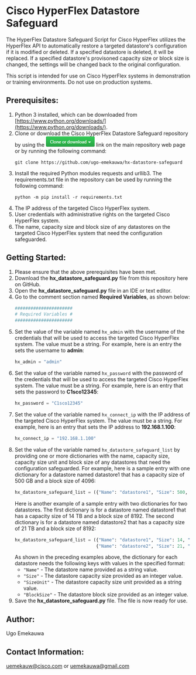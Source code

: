 # Cisco HyperFlex Datastore Safeguard

The HyperFlex Datastore Safeguard Script for Cisco HyperFlex utilizes the HyperFlex API to automatically restore a targeted datastore's configuration if it is modified or deleted. If a specified datastore is deleted, it will be replaced. If a specified datastore's provisoned capacity size or block size is changed, the settings will be changed back to the original configuration.

This script is intended for use on Cisco HyperFlex systems in demonstration or training environments. Do not use on production systems.

## Prerequisites:
1. Python 3 installed, which can be downloaded from [https://www.python.org/downloads/](https://www.python.org/downloads/).
2. Clone or download the Cisco HyperFlex Datastore Safeguard repository by using the ![Gitub Clone or download](./assets/Github_Clone_or_download_link_button.png "Github Clone or download") link on the main repository web page or by running the following command:
    ```
    git clone https://github.com/ugo-emekauwa/hx-datastore-safeguard
    ```
3. Install the required Python modules requests and urllib3. The requirements.txt file in the repository can be used by running the following command:
    ```
    python -m pip install -r requirements.txt
    ```
4. The IP address of the targeted Cisco HyperFlex system.
5. User credentials with administrative rights on the targeted Cisco HyperFlex system.
6. The name, capacity size and block size of any datastores on the targeted Cisco HyperFlex system that need the configuration safeguarded.

## Getting Started:
1. Please ensure that the above prerequisites have been met.
2. Download the **hx_datastore_safeguard.py** file from this repository here on GitHub.
3. Open the **hx_datastore_safeguard.py** file in an IDE or text editor.
4. Go to the comment section named **Required Variables**, as shown below:
    ```python
    ######################
    # Required Variables #
    ######################
    ```
5. Set the value of the variable named `hx_admin` with the username of the credentials that will be used to access the targeted Cisco HyperFlex system. The value must be a string. For example, here is an entry the sets the username to **admin**:
    ```python
    hx_admin = "admin"
    ```
6. Set the value of the variable named `hx_password` with the password of the credentials that will be used to access the targeted Cisco HyperFlex system. The value must be a string. For example, here is an entry that sets the password to **C1sco12345**:
    ```python
    hx_password = "C1sco12345"
    ```
7. Set the value of the variable named `hx_connect_ip` with the IP address of the targeted Cisco HyperFlex system. The value must be a string. For example, here is an entry that sets the IP address to **192.168.1.100**:
    ```python
    hx_connect_ip = "192.168.1.100"
    ```
8. Set the value of the variable named `hx_datastore_safeguard_list` by providing one or more dictionaries with the name, capacity size, capacity size unit and block size of any datastores that need the configuration safeguarded.
    For example, here is a sample entry with one dictionary for a datastore named datastore1 that has a capacity size of 500 GB and a block size of 4096:
    ```python
    hx_datastore_safeguard_list = ({"Name": "datastore1", "Size": 500, "SizeUnit": "GB", "BlockSize": 4096})
    ```
    Here is another example of a sample entry with two dictionaries for two datastores. The first dictionary is for a datastore named datastore1 that has a capacity size of 14 TB and a block size of 8192. The second dictionary is for a datastore named datastore2 that has a capacity size of 21 TB and a block size of 8192: 
    ```python
    hx_datastore_safeguard_list = ({"Name": "datastore1", "Size": 14, "SizeUnit": "TB", "BlockSize": 8192}, 
                                   {"Name": "datastore2", "Size": 21, "SizeUnit": "TB", "BlockSize": 8192})
    ```
    As shown in the preceding examples above, the dictionary for each datastore needs the following keys with values in the specified format:
    - `"Name"` - The datastore name provided as a string value.
    - `"Size"` - The datastore capacity size provided as an integer value.
    - `"SizeUnit"` - The datastore capacity size unit provided as a string value.
    - `"BlockSize"` - The datastore block size provided as an integer value.
9. Save the **hx_datastore_safeguard.py** file. The file is now ready for use.


## Author:
Ugo Emekauwa

## Contact Information:
uemekauw@cisco.com or uemekauwa@gmail.com
